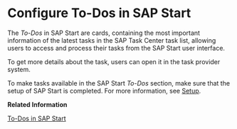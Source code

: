 <!-- loioc05ad6f616d3429ca142aea234a43442 -->

# Configure To-Dos in SAP Start

The *To-Dos* in SAP Start are cards, containing the most important information of the latest tasks in the SAP Task Center task list, allowing users to access and process their tasks from the SAP Start user interface.

To get more details about the task, users can open it in the task provider system.

To make tasks available in the SAP Start *To-Dos* section, make sure that the setup of SAP Start is completed. For more information, see [Setup](https://help.sap.com/docs/start/sap-start/setup).

**Related Information**  


[To-Dos in SAP Start](../70-using-the-web-app/to-dos-in-sap-start-8549f76.md "Process your most recent tasks from the To-Dos section in SAP Start.")


